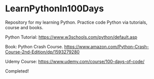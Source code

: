 # LearnPythonIn100Days
Repository for my learning Python.
Practice code Python via tutorials, course and books.

Python Tutorial:
https://www.w3schools.com/python/default.asp

Book:
Python Crash Course.
https://www.amazon.com/Python-Crash-Course-2nd-Edition/dp/1593279280

Udemy Course:
https://www.udemy.com/course/100-days-of-code/

Completed!
